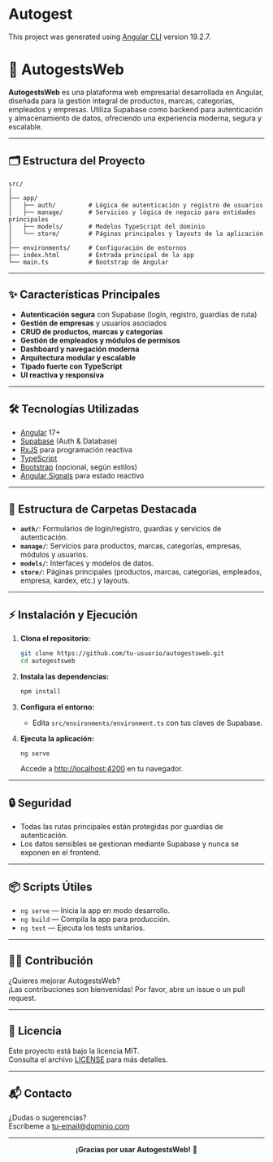 # Autogest

This project was generated using [Angular CLI](https://github.com/angular/angular-cli) version 19.2.7.

# 🚀 AutogestsWeb

**AutogestsWeb** es una plataforma web empresarial desarrollada en Angular, diseñada para la gestión integral de productos, marcas, categorías, empleados y empresas. Utiliza Supabase como backend para autenticación y almacenamiento de datos, ofreciendo una experiencia moderna, segura y escalable.

---

## 🗂️ Estructura del Proyecto

```
src/
│
├── app/
│   ├── auth/         # Lógica de autenticación y registro de usuarios
│   ├── manage/       # Servicios y lógica de negocio para entidades principales
│   ├── models/       # Modelos TypeScript del dominio
│   └── store/        # Páginas principales y layouts de la aplicación
│
├── environments/     # Configuración de entornos
├── index.html        # Entrada principal de la app
└── main.ts           # Bootstrap de Angular
```

---

## ✨ Características Principales

- **Autenticación segura** con Supabase (login, registro, guardias de ruta)
- **Gestión de empresas** y usuarios asociados
- **CRUD de productos, marcas y categorías**
- **Gestión de empleados y módulos de permisos**
- **Dashboard y navegación moderna**
- **Arquitectura modular y escalable**
- **Tipado fuerte con TypeScript**
- **UI reactiva y responsiva**

---

## 🛠️ Tecnologías Utilizadas

- [Angular](https://angular.io/) 17+
- [Supabase](https://supabase.com/) (Auth & Database)
- [RxJS](https://rxjs.dev/) para programación reactiva
- [TypeScript](https://www.typescriptlang.org/)
- [Bootstrap](https://getbootstrap.com/) (opcional, según estilos)
- [Angular Signals](https://angular.dev/reference/signals) para estado reactivo

---

## 🚦 Estructura de Carpetas Destacada

- **`auth/`**: Formularios de login/registro, guardias y servicios de autenticación.
- **`manage/`**: Servicios para productos, marcas, categorías, empresas, módulos y usuarios.
- **`models/`**: Interfaces y modelos de datos.
- **`store/`**: Páginas principales (productos, marcas, categorías, empleados, empresa, kardex, etc.) y layouts.

---

## ⚡ Instalación y Ejecución

1. **Clona el repositorio:**
   ```bash
   git clone https://github.com/tu-usuario/autogestsweb.git
   cd autogestsweb
   ```

2. **Instala las dependencias:**
   ```bash
   npm install
   ```

3. **Configura el entorno:**
   - Edita `src/environments/environment.ts` con tus claves de Supabase.

4. **Ejecuta la aplicación:**
   ```bash
   ng serve
   ```
   Accede a [http://localhost:4200](http://localhost:4200) en tu navegador.

---

## 🔒 Seguridad

- Todas las rutas principales están protegidas por guardias de autenticación.
- Los datos sensibles se gestionan mediante Supabase y nunca se exponen en el frontend.

---

## 📦 Scripts Útiles

- `ng serve` — Inicia la app en modo desarrollo.
- `ng build` — Compila la app para producción.
- `ng test` — Ejecuta los tests unitarios.

---

## 👨‍💻 Contribución

¿Quieres mejorar AutogestsWeb?  
¡Las contribuciones son bienvenidas! Por favor, abre un issue o un pull request.

---

## 📄 Licencia

Este proyecto está bajo la licencia MIT.  
Consulta el archivo [LICENSE](LICENSE) para más detalles.

---

## 📬 Contacto

¿Dudas o sugerencias?  
Escríbeme a [tu-email@dominio.com](mailto:frank.acosta6536@ucaldas.edu.co)

---

<div align="center">
  <b>¡Gracias por usar AutogestsWeb!</b> 🚀
</div>
